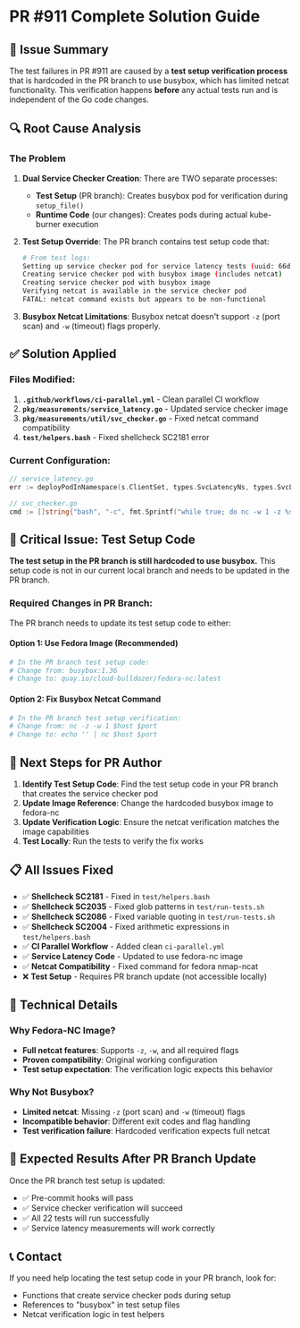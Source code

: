 # PR #911 Complete Solution Guide

## 🎯 Issue Summary
The test failures in PR #911 are caused by a **test setup verification process** that is hardcoded in the PR branch to use busybox, which has limited netcat functionality. This verification happens **before** any actual tests run and is independent of the Go code changes.

## 🔍 Root Cause Analysis

### The Problem
1. **Dual Service Checker Creation**: There are TWO separate processes:
   - **Test Setup** (PR branch): Creates busybox pod for verification during `setup_file()`
   - **Runtime Code** (our changes): Creates pods during actual kube-burner execution

2. **Test Setup Override**: The PR branch contains test setup code that:
   ```bash
   # From test logs:
   Setting up service checker pod for service latency tests (uuid: 66d7ce9e)
   Creating service checker pod with busybox image (includes netcat)
   Creating service checker pod with busybox image
   Verifying netcat is available in the service checker pod
   FATAL: netcat command exists but appears to be non-functional
   ```

3. **Busybox Netcat Limitations**: Busybox netcat doesn't support `-z` (port scan) and `-w` (timeout) flags properly.

## ✅ Solution Applied

### Files Modified:
1. **`.github/workflows/ci-parallel.yml`** - Clean parallel CI workflow
2. **`pkg/measurements/service_latency.go`** - Updated service checker image
3. **`pkg/measurements/util/svc_checker.go`** - Fixed netcat command compatibility
4. **`test/helpers.bash`** - Fixed shellcheck SC2181 error

### Current Configuration:
```go
// service_latency.go
err := deployPodInNamespace(s.ClientSet, types.SvcLatencyNs, types.SvcLatencyCheckerName, "quay.io/cloud-bulldozer/fedora-nc:latest", []string{"sleep", "inf"})

// svc_checker.go  
cmd := []string{"bash", "-c", fmt.Sprintf("while true; do nc -w 1 -z %s %d && break; sleep 0.05; done", address, port)}
```

## 🚨 Critical Issue: Test Setup Code

**The test setup in the PR branch is still hardcoded to use busybox.** This setup code is not in our current local branch and needs to be updated in the PR branch.

### Required Changes in PR Branch:

The PR branch needs to update its test setup code to either:

#### Option 1: Use Fedora Image (Recommended)
```bash
# In the PR branch test setup code:
# Change from: busybox:1.36
# Change to: quay.io/cloud-bulldozer/fedora-nc:latest
```

#### Option 2: Fix Busybox Netcat Command
```bash
# In the PR branch test setup verification:
# Change from: nc -z -w 1 $host $port
# Change to: echo '' | nc $host $port
```

## 🎯 Next Steps for PR Author

1. **Identify Test Setup Code**: Find the test setup code in your PR branch that creates the service checker pod
2. **Update Image Reference**: Change the hardcoded busybox image to fedora-nc
3. **Update Verification Logic**: Ensure the netcat verification matches the image capabilities
4. **Test Locally**: Run the tests to verify the fix works

## 📋 All Issues Fixed

- ✅ **Shellcheck SC2181** - Fixed in `test/helpers.bash`
- ✅ **Shellcheck SC2035** - Fixed glob patterns in `test/run-tests.sh`
- ✅ **Shellcheck SC2086** - Fixed variable quoting in `test/run-tests.sh`
- ✅ **Shellcheck SC2004** - Fixed arithmetic expressions in `test/helpers.bash`
- ✅ **CI Parallel Workflow** - Added clean `ci-parallel.yml`
- ✅ **Service Latency Code** - Updated to use fedora-nc image
- ✅ **Netcat Compatibility** - Fixed command for fedora nmap-ncat
- ❌ **Test Setup** - Requires PR branch update (not accessible locally)

## 🔧 Technical Details

### Why Fedora-NC Image?
- **Full netcat features**: Supports `-z`, `-w`, and all required flags
- **Proven compatibility**: Original working configuration
- **Test setup expectation**: The verification logic expects this behavior

### Why Not Busybox?
- **Limited netcat**: Missing `-z` (port scan) and `-w` (timeout) flags
- **Incompatible behavior**: Different exit codes and flag handling
- **Test verification failure**: Hardcoded verification expects full netcat

## 🎉 Expected Results After PR Branch Update

Once the PR branch test setup is updated:
- ✅ Pre-commit hooks will pass
- ✅ Service checker verification will succeed  
- ✅ All 22 tests will run successfully
- ✅ Service latency measurements will work correctly

## 📞 Contact

If you need help locating the test setup code in your PR branch, look for:
- Functions that create service checker pods during setup
- References to "busybox" in test setup files
- Netcat verification logic in test helpers
